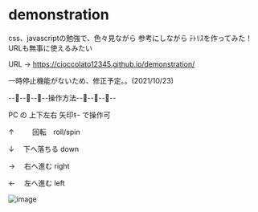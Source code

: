 # demonstration

css、javascriptの勉強で、色々見ながら 参考にしながら ﾃﾄﾘｽを作ってみた！ URLも無事に使えるみたい

URL → https://cioccolato12345.github.io/demonstration/

一時停止機能がないため、修正予定。。(2021/10/23)


--🐣--🐣--🐥--操作方法--🐥--🐣--🐣--


PC の 上下左右 矢印ｷｰ で操作可

↑　 　 回転　roll/spin

↓   　下へ落ちる down

→   　右へ進む right

←   　左へ進む  left



![image](https://user-images.githubusercontent.com/92945582/138495326-642ee8ec-2ffe-42c8-a6e1-34a1f62d0dc9.png)

